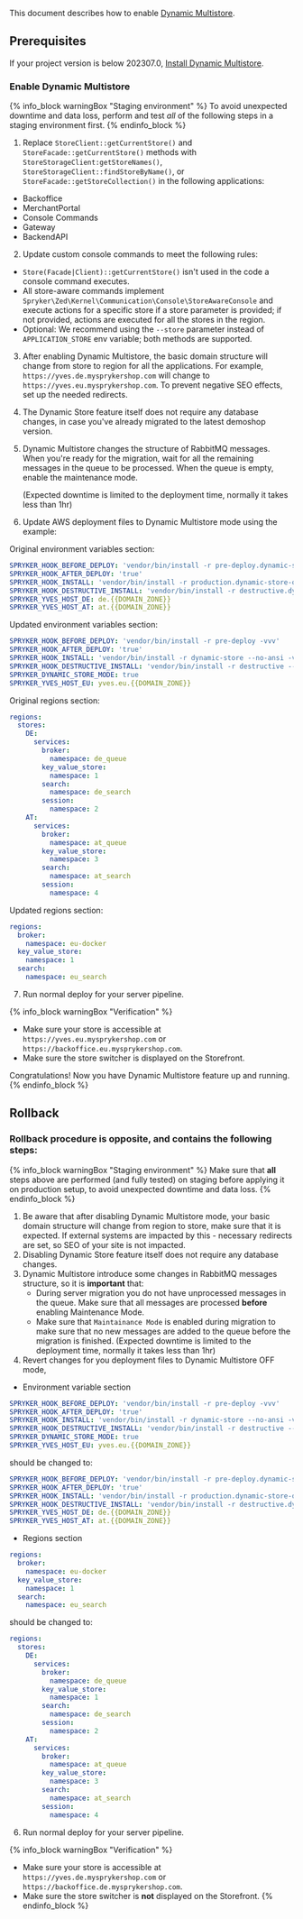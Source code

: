 This document describes how to enable [Dynamic Multistore](/docs/pbc/all/dynamic-multistore/{{page.version}}/base-shop/dynamic-multistore-feature-overview.html).

## Prerequisites

If your project version is below 202307.0, [Install Dynamic Multistore](/docs/pbc/all/dynamic-multistore/202410.0/base-shop/install-dynamic-multistore.html).

### Enable Dynamic Multistore

{% info_block warningBox "Staging environment" %}
To avoid unexpected downtime and data loss, perform and test *all* of the following steps in a staging environment first.
{% endinfo_block %}



1. Replace `StoreClient::getCurrentStore()` and `StoreFacade::getCurrentStore()` methods with `StoreStorageClient:getStoreNames()`, `StoreStorageClient::findStoreByName()`, or `StoreFacade::getStoreCollection()` in the following applications:
  * Backoffice
  * MerchantPortal
  * Console Commands
  * Gateway
  * BackendAPI

2. Update custom console commands to meet the following rules:
  - `Store(Facade|Client)::getCurrentStore()` isn't used in the code a console command executes.
  - All store-aware commands implement `Spryker\Zed\Kernel\Communication\Console\StoreAwareConsole` and execute actions for a specific store if a store parameter is provided; if not provided, actions are executed for all the stores in the region.
  - Optional: We recommend using the `--store` parameter instead of `APPLICATION_STORE` env variable; both methods are supported.

3. After enabling Dynamic Multistore, the basic domain structure will change from store to region for all the applications. For example, `https://yves.de.mysprykershop.com` will change to `https://yves.eu.mysprykershop.com`. To prevent negative SEO effects, set up the needed redirects.
4. The Dynamic Store feature itself does not require any database changes, in case you've already migrated to the latest demoshop version.
5. Dynamic Multistore changes the structure of RabbitMQ messages. When you're ready for the migration, wait for all the remaining messages in the queue to be processed. When the queue is empty, enable the maintenance mode.

   (Expected downtime is limited to the deployment time, normally it takes less than 1hr)
6. Update AWS deployment files to Dynamic Multistore mode using the example:

Original environment variables section:
```yaml
SPRYKER_HOOK_BEFORE_DEPLOY: 'vendor/bin/install -r pre-deploy.dynamic-store-off -vvv'
SPRYKER_HOOK_AFTER_DEPLOY: 'true'
SPRYKER_HOOK_INSTALL: 'vendor/bin/install -r production.dynamic-store-off --no-ansi -vvv'
SPRYKER_HOOK_DESTRUCTIVE_INSTALL: 'vendor/bin/install -r destructive.dynamic-store-off --no-ansi -vvv'
SPRYKER_YVES_HOST_DE: de.{{DOMAIN_ZONE}}
SPRYKER_YVES_HOST_AT: at.{{DOMAIN_ZONE}}
```

Updated environment variables section:

```yaml
SPRYKER_HOOK_BEFORE_DEPLOY: 'vendor/bin/install -r pre-deploy -vvv'
SPRYKER_HOOK_AFTER_DEPLOY: 'true'
SPRYKER_HOOK_INSTALL: 'vendor/bin/install -r dynamic-store --no-ansi -vvv'
SPRYKER_HOOK_DESTRUCTIVE_INSTALL: 'vendor/bin/install -r destructive --no-ansi -vvv'
SPRYKER_DYNAMIC_STORE_MODE: true
SPRYKER_YVES_HOST_EU: yves.eu.{{DOMAIN_ZONE}}
```

Original regions section:
```yaml
regions:
  stores:
    DE:
      services:
        broker:
          namespace: de_queue
        key_value_store:
          namespace: 1
        search:
          namespace: de_search
        session:
          namespace: 2
    AT:
      services:
        broker:
          namespace: at_queue
        key_value_store:
          namespace: 3
        search:
          namespace: at_search
        session:
          namespace: 4
```

Updated regions section:

```yaml
regions:
  broker:
    namespace: eu-docker
  key_value_store:
    namespace: 1
  search:
    namespace: eu_search
```

7. Run normal deploy for your server pipeline.


{% info_block warningBox "Verification" %}
- Make sure your store is accessible at `https://yves.eu.mysprykershop.com` or `https://backoffice.eu.mysprykershop.com`.
- Make sure the store switcher is displayed on the Storefront.


Congratulations! Now you have Dynamic Multistore feature up and running.
{% endinfo_block %}

## Rollback

### Rollback procedure is opposite, and contains the following steps:

{% info_block warningBox "Staging environment" %}
Make sure that **all** steps above are performed (and fully tested) on staging before applying it on production setup, to avoid unexpected downtime and data loss.
{% endinfo_block %}

1. Be aware that after disabling Dynamic Multistore mode, your basic domain structure will change from region to store, make sure that it is expected. If external systems are impacted by this - necessary redirects are set, so SEO of your site is not impacted.
2. Disabling Dynamic Store feature itself does not require any database changes.
3. Dynamic Multistore introduce some changes in RabbitMQ messages structure, so it is **important** that:
    - During server migration you do not have unprocessed messages in the queue. Make sure that all messages are processed **before** enabling Maintenance Mode.
    - Make sure that `Maintainance Mode` is enabled during migration to make sure that no new messages are added to the queue before the migration is finished.
      (Expected downtime is limited to the deployment time, normally it takes less than 1hr)
4. Revert changes for you deployment files to Dynamic Multistore OFF mode,
- Environment variable section
```yaml
SPRYKER_HOOK_BEFORE_DEPLOY: 'vendor/bin/install -r pre-deploy -vvv'
SPRYKER_HOOK_AFTER_DEPLOY: 'true'
SPRYKER_HOOK_INSTALL: 'vendor/bin/install -r dynamic-store --no-ansi -vvv'
SPRYKER_HOOK_DESTRUCTIVE_INSTALL: 'vendor/bin/install -r destructive --no-ansi -vvv'
SPRYKER_DYNAMIC_STORE_MODE: true
SPRYKER_YVES_HOST_EU: yves.eu.{{DOMAIN_ZONE}}
```
should be changed to:
```yaml
SPRYKER_HOOK_BEFORE_DEPLOY: 'vendor/bin/install -r pre-deploy.dynamic-store-off -vvv'
SPRYKER_HOOK_AFTER_DEPLOY: 'true'
SPRYKER_HOOK_INSTALL: 'vendor/bin/install -r production.dynamic-store-off --no-ansi -vvv'
SPRYKER_HOOK_DESTRUCTIVE_INSTALL: 'vendor/bin/install -r destructive.dynamic-store-off --no-ansi -vvv'
SPRYKER_YVES_HOST_DE: de.{{DOMAIN_ZONE}}
SPRYKER_YVES_HOST_AT: at.{{DOMAIN_ZONE}}
```

- Regions section
```yaml
regions:
  broker:
    namespace: eu-docker
  key_value_store:
    namespace: 1
  search:
    namespace: eu_search
```
should be changed to:
```yaml
regions:
  stores:
    DE:
      services:
        broker:
          namespace: de_queue
        key_value_store:
          namespace: 1
        search:
          namespace: de_search
        session:
          namespace: 2
    AT:
      services:
        broker:
          namespace: at_queue
        key_value_store:
          namespace: 3
        search:
          namespace: at_search
        session:
          namespace: 4
```

6. Run normal deploy for your server pipeline.

{% info_block warningBox "Verification" %}
- Make sure your store is accessible at `https://yves.de.mysprykershop.com` or `https://backoffice.de.mysprykershop.com`.
- Make sure the store switcher is **not** displayed on the Storefront.
{% endinfo_block %}
